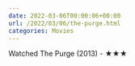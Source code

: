```yaml
---
date: 2022-03-06T00:00:06+00:00
url: /2022/03/06/the-purge.html
categories: Movies
---
```

Watched The Purge (2013) - ★★★




